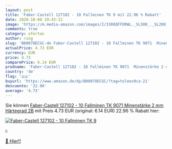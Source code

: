 ```yaml
---
layout: post
title: 'Faber-Castell 127102 - 10 Fallminen TK 9 mit 22.96 % Rabatt'
date: 2020-10-08 19:43:12
image: 'https://m.media-amazon.com/images/I/31R8QFFDRWL._SL500_._SL200_.jpg'
comments: true
category: ofertas
author: ring
slug: 'B0007OECGC-de Faber-Castell 127102 - 10 Fallminen TK 9071  Minenstärke 2 mm  Härtegrad 2B'
actualPrice: 4.73 EUR
currency: EUR
price: 4.73
comparePrice: 6.14 EUR
prodname: 'Faber-Castell 127102 - 10 Fallminen TK 9071  Minenstärke 2 mm  Härtegrad 2B'
country: 'de'
flag: '🇩🇪'
buyurl: 'https://www.amazon.de/dp/B0007OECGC/?tag=tolees0ca-21'
descuento: '22.96'
average: '4.73'
---
```


Sie können [Faber-Castell 127102 - 10 Fallminen TK 9071  Minenstärke 2 mm  Härtegrad 2B](https://www.amazon.de/dp/B0007OECGC/?tag=tolees0ca-21) mit Preis 4.73 EUR (original: 6.14 EUR) 22.96 % Rabatt hier:

[![Faber-Castell 127102 - 10 Fallminen TK 9](https://m.media-amazon.com/images/I/31R8QFFDRWL._SL500_._SL200_.jpg)](https://www.amazon.de/dp/B0007OECGC/?tag=tolees0ca-21)

ℹ️:


[🛒 Hier!!](https://www.amazon.de/dp/B0007OECGC/?tag=tolees0ca-21)
